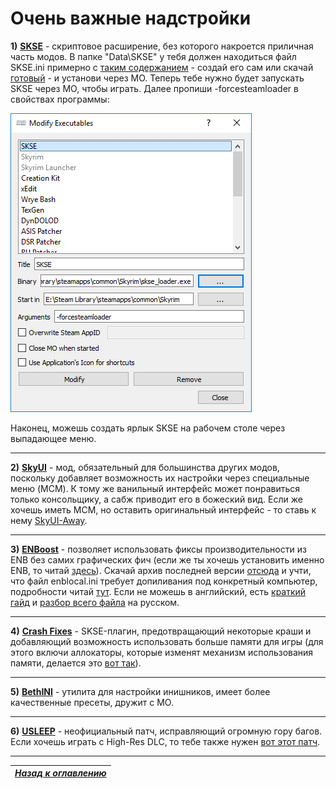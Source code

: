 # Очень важные надстройки

**1)** [**SKSE**](http://skse.silverlock.org/) - скриптовое расширение, без которого накроется приличная часть модов. В папке "Data\SKSE" у тебя должен находиться файл SKSE.ini примерно с [таким содержанием](https://raw.githubusercontent.com/Meridiano/SkyrimHead/master/00_Resources/05_Содержимое_SKSE.ini.md) - создай его сам или скачай [готовый](http://www.nexusmods.com/skyrim/mods/51038/) - и установи через МО. Теперь тебе нужно будет запускать SKSE через МО, чтобы играть. Далее пропиши -forcesteamloader в свойствах программы:

![](../00_Resources/IMG_ForceSteamLoader.png)

Наконец, можешь создать ярлык SKSE на рабочем столе через выпадающее меню.

------

**2)** [**SkyUI**](http://www.nexusmods.com/skyrim/mods/3863/) - мод, обязательный для большинства других модов, поскольку добавляет возможность их настройки через специальные меню (MCM). К тому же ванильный интерфейс может понравиться только консольщику, а сабж приводит его в божеский вид. Если же хочешь иметь МСМ, но оставить оригинальный интерфейс - то ставь к нему [SkyUI-Away](http://www.nexusmods.com/skyrim/mods/29440/).

------

**3)** [**ENBoost**](http://www.nexusmods.com/skyrim/mods/73618/) - позволяет использовать фиксы производительности из ENB без самих графических фич (если же ты хочешь установить именно ENB, то читай [здесь](http://wiki.step-project.com/Guide:ENB)). Скачай архив последней версии [отсюда](http://enbdev.com/download_mod_tesskyrim.html) и учти, что файл enblocal.ini требует допиливания под конкретный компьютер, подробности читай [тут](http://wiki.step-project.com/ENBoost). Если не можешь в английский, есть [краткий гайд](http://tesall.ru/topic/19689-nastroyka-enboost/) и [разбор всего файла](http://tesall.ru/topic/19670-nastroyka-i-razbor-funkciy-enblocal-ini/) на русском.

------

**4)** [**Crash Fixes**](http://www.nexusmods.com/skyrim/mods/72725/) - SKSE-плагин, предотвращающий некоторые краши и добавляющий возможность использовать больше памяти для игры (для этого включи аллокаторы, которые изменят механизм использования памяти, делается это [вот так](../00_Resources/06_Настройка_Crash_Fixes.md)).

------

**5)** [**BethINI**](http://www.nexusmods.com/skyrim/mods/69787/) - утилита для настройки инишников, имеет более качественные пресеты, дружит с МО.

------

**6)** [**USLEEP**](http://www.nexusmods.com/skyrim/mods/71214/) - неофициальный патч, исправляющий огромную гору багов. Если хочешь играть с High-Res DLC, то тебе также нужен [вот этот патч](http://www.nexusmods.com/skyrim/mods/31255/).

------

|[*Назад к оглавлению*](../01_Оглавление.md)|
|:---:|
